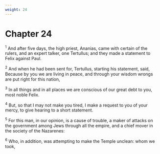 ```yaml
---
weight: 24
---
```


# Chapter 24

<sup>1</sup> And after five days, the high priest, Ananias, came with certain of the rulers, and an expert talker, one Tertullus; and they made a statement to Felix against Paul. 

<sup>2</sup> And when he had been sent for, Tertullus, starting his statement, said, Because by you we are living in peace, and through your wisdom wrongs are put right for this nation, 

<sup>3</sup> In all things and in all places we are conscious of our great debt to you, most noble Felix. 

<sup>4</sup> But, so that I may not make you tired, I make a request to you of your mercy, to give hearing to a short statement. 

<sup>5</sup> For this man, in our opinion, is a cause of trouble, a maker of attacks on the government among Jews through all the empire, and a chief mover in the society of the Nazarenes: 

<sup>6</sup> Who, in addition, was attempting to make the Temple unclean: whom we took, 


